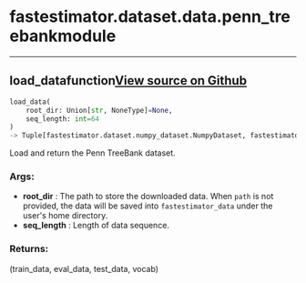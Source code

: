 # fastestimator.dataset.data.penn_treebank<span class="tag">module</span>
---
## load_data<span class="tag">function</span><a class="sourcelink" href=https://github.com/fastestimator/fastestimator/blob/r1.1/fastestimator/dataset/data/penn_treebank.py/#L28-L80>View source on Github</a>
```python
load_data(
	root_dir: Union[str, NoneType]=None,
	seq_length: int=64
)
-> Tuple[fastestimator.dataset.numpy_dataset.NumpyDataset, fastestimator.dataset.numpy_dataset.NumpyDataset, fastestimator.dataset.numpy_dataset.NumpyDataset, List[str]]
```
Load and return the Penn TreeBank dataset.


<h3>Args:</h3>

* **root_dir** :  The path to store the downloaded data. When `path` is not provided, the data will be saved into        `fastestimator_data` under the user's home directory.
* **seq_length** :  Length of data sequence.

<h3>Returns:</h3>
    (train_data, eval_data, test_data, vocab)

